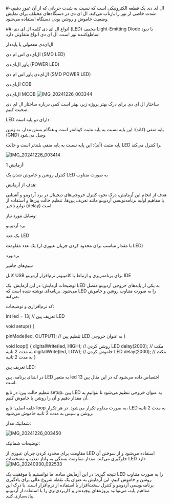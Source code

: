 #-ال ای دی یک قطعه الکترونیکی است که نسبت به شدت جریانی که از آن عبور دهیم، شدت خاصی از نور را بازتاب می‌کند. ال ای دی در دستگاه‌های مختلف برای نمایش وضعیت خاموش و روشن بودن دستگاه استفاده می‌شود.

##-انواع ال ای دی
کلمه ال ای دی (LED) مخفف Light-Emitting Diode یا دیود ساطع‌کننده نور است. ال ای دی انواع متفاوتی دارد:

ال‌ای‌دی معمولی یا پایه‌دار

ال‌ای‌دی اس ام دی (SMD LED) 

پاور ال‌ای‌دی (POWER LED)

ال‌ای‌دی پاور اس ام دی (SMD POWER LED)

ال‌ای‌دی COB 

ال‌ای‌دی MCOB
![IMG_20241226_003344](https://github.com/user-attachments/assets/08b8985b-8972-4735-b7f4-9e1faef1c304)

ساختار ال ای دی
برای درک بهتر پروژه زیر، بهتر است کمی درباره ساختار ال ای دی صحبت کنیم. 

LED دارای دو پایه است:

پایه منفی (کاتد):
این پایه نسبت به پایه مثبت کوتاه‌تر است و هنگام بستن مدار، به زمین (GND) وصل می‌شود.

پایه مثبت (آند): 
این پایه نسبت به پایه منفی بلندتر است و حالت LED را کنترل می‌کند.

![IMG_20241226_003414](https://github.com/user-attachments/assets/41921872-7cd0-41b3-a1e9-938857b669ee)

آزمایش 1: 

کنترل روشن و خاموش شدن یک LED به صورت متناوب

هدف از  آزمایش:

هدف از انجام این آزمایش، درک نحوه کنترل خروجی‌های دیجیتال در برد آردوینو و آشنایی با مفاهیم اولیه برنامه‌نویسی آردوینو مانند تعریف پین‌ها، تنظیم حالت پین‌ها و استفاده از توابع تاخیر (delay) است.

وسایل مورد نیاز:

برد آردوینو

یک عدد LED

یک عدد مقاومت (با مقدار مناسب برای محدود کردن جریان عبوری از LED)

بردبورد

سیم‌های جامپر

کابل USB برای برنامه‌ریزی و ارتباط با کامپیوتر
نرم‌افزار آردوینو IDE

توضیحات آزمایش:
در این آزمایش، یک LED به یکی از پایه‌های خروجی آردوینو متصل می‌شود. برنامه‌ای نوشته شده است که LED را به صورت متناوب روشن و خاموش می‌کند.

کد نرم‌افزاری و توضیحات:

int led = 13; // تعریف پین LED

void setup() {

  pinMode(led, OUTPUT); // تنظیم پین LED به عنوان خروجی
}

void loop() {
  digitalWrite(led, HIGH);  // روشن کردن LED
  delay(2000);               // مکث به مدت 2 ثانیه
  digitalWrite(led, LOW);   // خاموش کردن LED
  delay(2000);               // مکث به مدت 2 ثانیه
}

تعریف پین LED:

در ابتدای برنامه، پین LED به متغیر led اختصاص داده می‌شود که در این مثال پین 13 است.

تنظیم حالت پین: در تابع setup، پین LED به عنوان خروجی تنظیم می‌شود تا بتوانیم به آن مقدار دهیم و آن را روشن یا خاموش کنیم.

حلقه اصلی:
تابع loop به صورت مداوم تکرار می‌شود. در هر تکرار، LED به مدت 2 ثانیه روشن و سپس به مدت 2 ثانیه خاموش می‌شود.

شماتیک مدار:

![IMG_20241226_003450](https://github.com/user-attachments/assets/abfbe77b-34dd-431d-b76a-5ffd3f2ba2e5)

توضیحات شماتیک:

مقاومت برای محدود کردن جریان عبوری از LED استفاده می‌شود و از سوختن آن جلوگیری می‌کند. مقدار مقاومت بستگی به ولتاژ تغذیه و مشخصات LED دارد.
![IMG_20240930_092533](https://github.com/user-attachments/assets/dcc1765d-27a1-46dd-8b9c-67035a0b8006)



نتیجه گیری:
در این آزمایش ساده، ما توانستیم با موفقیت یک LED را به صورت متناوب روشن و خاموش کنیم. این آزمایش به عنوان یک نقطه شروع عالی برای یادگیری برنامه‌نویسی آردوینو و کنترل سخت‌افزار با استفاده از نرم‌افزار است. با درک این مفاهیم پایه، می‌توانید پروژه‌های پیچیده‌تر و کاربردی‌تری را با استفاده از آردوینو پیاده‌سازی کنید.
